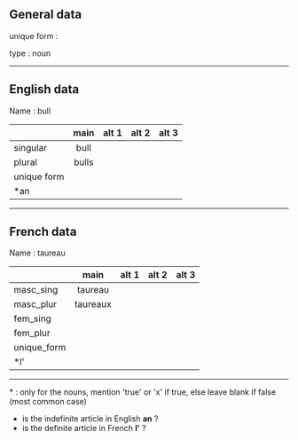 ## General data

unique form :

type : noun

---

## English data

Name : bull

|             | main  | alt 1 | alt 2 | alt 3 |
| :---------- | :---: | :---: | :---: | ----- |
| singular    | bull  |       |       |       |
| plural      | bulls |       |       |       |
| unique form |       |       |       |       |
| \*an        |       |       |       |       |

---

## French data

Name : taureau

|             |   main   | alt 1 | alt 2 | alt 3 |
| :---------- | :------: | :---: | :---: | :---: |
| masc_sing   | taureau  |       |       |       |
| masc_plur   | taureaux |       |       |       |
| fem_sing    |          |       |       |       |
| fem_plur    |          |       |       |       |
| unique_form |          |       |       |       |
| \*l'        |          |       |       |       |

---

\* : only for the nouns, mention 'true' or 'x' if true, else leave blank if false (most common case)

- is the indefinite article in English **an** ?
- is the definite article in French **l'** ?
